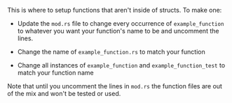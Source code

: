 This is where to setup functions
that aren't inside of structs. To make one:

- Update the `mod.rs` file to change every
occurrence of `example_function` to whatever
you want your function's name to be and 
uncomment the lines.

- Change the name of `example_function.rs` to
match your function

- Change all instances of `example_function` and
`example_function_test` to match your 
function name

Note that until you uncomment the lines in 
`mod.rs` the function files are out of the
mix and won't be tested or used. 

